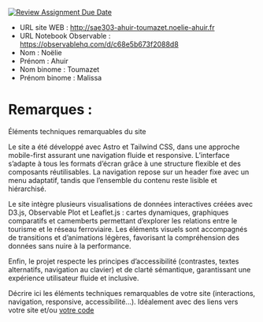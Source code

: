 [![Review Assignment Due Date](https://classroom.github.com/assets/deadline-readme-button-22041afd0340ce965d47ae6ef1cefeee28c7c493a6346c4f15d667ab976d596c.svg)](https://classroom.github.com/a/tzO_JqWG)
- URL site WEB : http://sae303-ahuir-toumazet.noelie-ahuir.fr
- URL Notebook Observable : https://observablehq.com/d/c68e5b673f2088d8
- Nom : Noëlie
- Prénom : Ahuir
- Nom binome : Toumazet
- Prénom binome : Malissa

# Remarques :

Éléments techniques remarquables du site

Le site a été développé avec Astro et Tailwind CSS, dans une approche mobile-first assurant une navigation fluide et responsive. L’interface s’adapte à tous les formats d’écran grâce à une structure flexible et des composants réutilisables.
La navigation repose sur un header fixe avec un menu adaptatif, tandis que l’ensemble du contenu reste lisible et hiérarchisé.

Le site intègre plusieurs visualisations de données interactives créées avec D3.js, Observable Plot et Leaflet.js : cartes dynamiques, graphiques comparatifs et camemberts permettant d’explorer les relations entre le tourisme et le réseau ferroviaire.
Les éléments visuels sont accompagnés de transitions et d’animations légères, favorisant la compréhension des données sans nuire à la performance.

Enfin, le projet respecte les principes d’accessibilité (contrastes, textes alternatifs, navigation au clavier) et de clarté sémantique, garantissant une expérience utilisateur fluide et inclusive.

Décrire ici les éléments techniques remarquables de votre site (interactions, navigation, responsive, accessibilité...).
Idéalement avec des liens vers votre site et/ou [votre code](https://github.blog/news-insights/product-news/relative-links-in-markup-files/)

